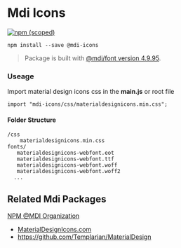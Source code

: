 # Mdi Icons

[![npm (scoped)](https://img.shields.io/badge/npm-v1.0.0-green)](https://github.com/jatin-maropost/mdi-icons)
```
npm install --save @mdi-icons
```

> Package is built with [@mdi/font version 4.9.95](https://github.com/Templarian/MaterialDesign-Webfont).



### Useage
Import material design icons css in the **main.js** or root file
```
import "mdi-icons/css/materialdesignicons.min.css";
```


#### Folder Structure

```text
/css
    materialdesignicons.min.css
fonts/
   materialdesignicons-webfont.eot
   materialdesignicons-webfont.ttf
   materialdesignicons-webfont.woff
   materialdesignicons-webfont.woff2
  ...
```


## Related Mdi Packages

[NPM @MDI Organization](https://npmjs.com/org/mdi)

- [MaterialDesignIcons.com](https://materialdesignicons.com)
- https://github.com/Templarian/MaterialDesign